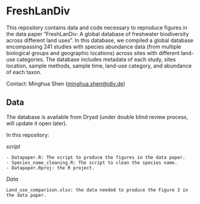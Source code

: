 # FreshLanDiv
This repository contains data and code necessary to reproduce figures in the data paper “FreshLanDiv: A global database of freshwater biodiversity across different land uses”. In this database, we compiled a global database encompassing 241 studies with species abundance data (from multiple biological groups and geographic locations) across sites with different land-use categories. The database includes metadata of each study, sites location, sample methods, sample time, land-use category, and abundance of each taxon.

Contact: Minghua Shen (minghua.shen@idiv.de)

## Data

The database is available from Dryad (under double blind review process, will update it open later).

In this repository:

*script*

    - Datapaper.R: The script to produce the figures in the data paper.
    - Species_name_cleaning.R: The script to clean the species name.
    - Datapaper.Rproj: the R project.
    
*Data*

    Land_use_comparison.xlsx: the data needed to produce the Figure 3 in the data paper.
